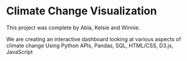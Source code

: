 # Climate Change Visualization

This project was complete by Abla, Kelsie and Winnie.

We are creating an interactive dashboard looking at various aspects of climate change
Using Python APIs, Pandas, SQL, HTML/CSS, D3.js, JavaScript


